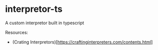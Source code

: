 # interpretor-ts
A custom interpretor built in typescript

Resources:
  - (Crating Interpretors)[https://craftinginterpreters.com/contents.html]
